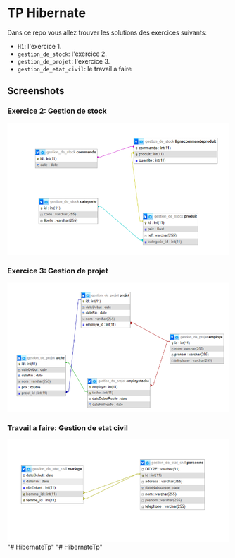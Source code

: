 # TP Hibernate 

Dans ce repo vous allez trouver les solutions des exercices suivants:

- `H1`: l'exercice 1.
- `gestion_de_stock`: l'exercice 2.
- `gestion_de_projet`: l'exercice 3.
- `gestion_de_etat_civil`: le travail a faire 


## Screenshots

###  Exercice 2: Gestion de stock

![Gestion de Stock](./screen/gestion_de_stock.png)


###  Exercice 3: Gestion de projet

![Gestion de Projet](./screen/gestion_de_projet.png)


###  Travail a faire: Gestion de etat civil

![Gestion de Etat Civil](./screen/gestion_de_etat_civil.png)"# HibernateTp" 
"# HibernateTp" 
